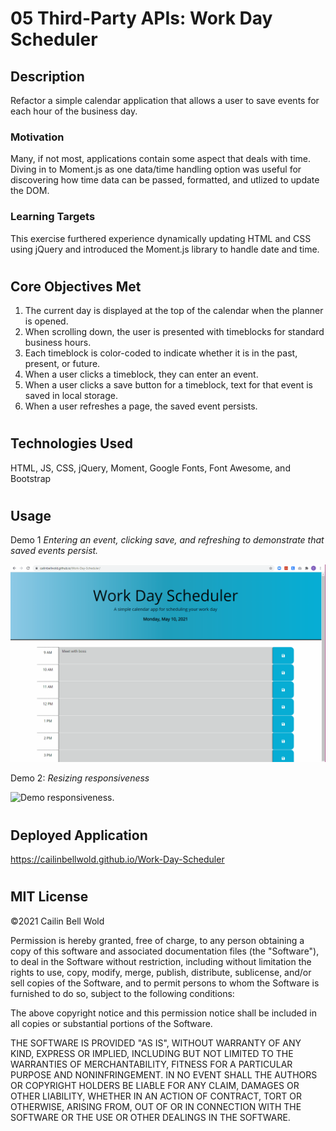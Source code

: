 # 05 Third-Party APIs: Work Day Scheduler

## Description 
Refactor a simple calendar application that allows a user to save events for each hour of the business day.

### Motivation
Many, if not most, applications contain some aspect that deals with time. Diving in to Moment.js as one data/time handling option was useful for discovering how time data can be passed, formatted, and utlized to update the DOM.

### Learning Targets
This exercise furthered experience dynamically updating HTML and CSS using jQuery and introduced the Moment.js library to handle date and time.

#
## Core Objectives Met

1. The current day is displayed at the top of the calendar when the planner is opened.
2. When scrolling down, the user is presented with timeblocks for standard business hours.
3. Each timeblock is color-coded to indicate whether it is in the past, present, or future.
4. When a user clicks a timeblock, they can enter an event.
5. When a user clicks a save button for a timeblock, text for that event is saved in local storage.
6. When a user refreshes a page, the saved event persists. 

#
## Technologies Used

HTML, JS, CSS, jQuery, Moment, Google Fonts, Font Awesome, and Bootstrap 

#
## Usage

Demo 1  *Entering an event, clicking save, and refreshing to demonstrate that saved events persist.*

![My work day scheduler, including date, timeblocks, and save-buttons.](./images/Work-Day-Scheduler-GIF01.gif)

Demo 2: *Resizing responsiveness*

![Demo responsiveness.](./images/Work-Day-Scheduler-Resize-GIF02.gif)

#
## Deployed Application

https://cailinbellwold.github.io/Work-Day-Scheduler
#
## MIT License

&copy;2021 Cailin Bell Wold

Permission is hereby granted, free of charge, to any person obtaining a copy
of this software and associated documentation files (the "Software"), to deal
in the Software without restriction, including without limitation the rights
to use, copy, modify, merge, publish, distribute, sublicense, and/or sell
copies of the Software, and to permit persons to whom the Software is
furnished to do so, subject to the following conditions:

The above copyright notice and this permission notice shall be included in all
copies or substantial portions of the Software.

THE SOFTWARE IS PROVIDED "AS IS", WITHOUT WARRANTY OF ANY KIND, EXPRESS OR
IMPLIED, INCLUDING BUT NOT LIMITED TO THE WARRANTIES OF MERCHANTABILITY,
FITNESS FOR A PARTICULAR PURPOSE AND NONINFRINGEMENT. IN NO EVENT SHALL THE
AUTHORS OR COPYRIGHT HOLDERS BE LIABLE FOR ANY CLAIM, DAMAGES OR OTHER
LIABILITY, WHETHER IN AN ACTION OF CONTRACT, TORT OR OTHERWISE, ARISING FROM,
OUT OF OR IN CONNECTION WITH THE SOFTWARE OR THE USE OR OTHER DEALINGS IN THE
SOFTWARE.
#
